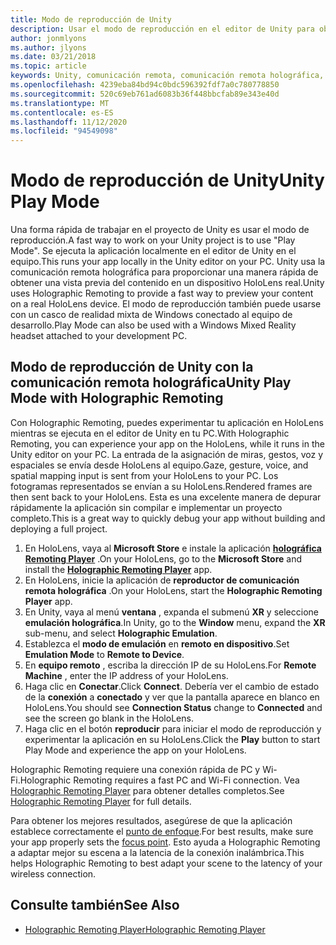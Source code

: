 ```yaml
---
title: Modo de reproducción de Unity
description: Usar el modo de reproducción en el editor de Unity para obtener una vista previa de los cambios en un dispositivo sin necesidad de implementar una aplicación.
author: jonmlyons
ms.author: jlyons
ms.date: 03/21/2018
ms.topic: article
keywords: Unity, comunicación remota, comunicación remota holográfica, reproductor remoto Holographic
ms.openlocfilehash: 4239eba84bd94c0bdc596392fdf7a0c780778850
ms.sourcegitcommit: 520c69eb761ad6083b36f448bbcfab89e343e40d
ms.translationtype: MT
ms.contentlocale: es-ES
ms.lasthandoff: 11/12/2020
ms.locfileid: "94549098"
---
```

# <a name="unity-play-mode"></a><span data-ttu-id="848c5-104">Modo de reproducción de Unity</span><span class="sxs-lookup"><span data-stu-id="848c5-104">Unity Play Mode</span></span>

<span data-ttu-id="848c5-105">Una forma rápida de trabajar en el proyecto de Unity es usar el modo de reproducción.</span><span class="sxs-lookup"><span data-stu-id="848c5-105">A fast way to work on your Unity project is to use "Play Mode".</span></span> <span data-ttu-id="848c5-106">Se ejecuta la aplicación localmente en el editor de Unity en el equipo.</span><span class="sxs-lookup"><span data-stu-id="848c5-106">This runs your app locally in the Unity editor on your PC.</span></span> <span data-ttu-id="848c5-107">Unity usa la comunicación remota holográfica para proporcionar una manera rápida de obtener una vista previa del contenido en un dispositivo HoloLens real.</span><span class="sxs-lookup"><span data-stu-id="848c5-107">Unity uses Holographic Remoting to provide a fast way to preview your content on a real HoloLens device.</span></span> <span data-ttu-id="848c5-108">El modo de reproducción también puede usarse con un casco de realidad mixta de Windows conectado al equipo de desarrollo.</span><span class="sxs-lookup"><span data-stu-id="848c5-108">Play Mode can also be used with a Windows Mixed Reality headset attached to your development PC.</span></span>

## <a name="unity-play-mode-with-holographic-remoting"></a><span data-ttu-id="848c5-109">Modo de reproducción de Unity con la comunicación remota holográfica</span><span class="sxs-lookup"><span data-stu-id="848c5-109">Unity Play Mode with Holographic Remoting</span></span>

<span data-ttu-id="848c5-110">Con Holographic Remoting, puedes experimentar tu aplicación en HoloLens mientras se ejecuta en el editor de Unity en tu PC.</span><span class="sxs-lookup"><span data-stu-id="848c5-110">With Holographic Remoting, you can experience your app on the HoloLens, while it runs in the Unity editor on your PC.</span></span> <span data-ttu-id="848c5-111">La entrada de la asignación de miras, gestos, voz y espaciales se envía desde HoloLens al equipo.</span><span class="sxs-lookup"><span data-stu-id="848c5-111">Gaze, gesture, voice, and spatial mapping input is sent from your HoloLens to your PC.</span></span> <span data-ttu-id="848c5-112">Los fotogramas representados se envían a su HoloLens.</span><span class="sxs-lookup"><span data-stu-id="848c5-112">Rendered frames are then sent back to your HoloLens.</span></span> <span data-ttu-id="848c5-113">Esta es una excelente manera de depurar rápidamente la aplicación sin compilar e implementar un proyecto completo.</span><span class="sxs-lookup"><span data-stu-id="848c5-113">This is a great way to quickly debug your app without building and deploying a full project.</span></span>
1. <span data-ttu-id="848c5-114">En HoloLens, vaya al **Microsoft Store** e instale la aplicación **[holográfica Remoting Player](https://www.microsoft.com/store/p/holographic-remoting-player/9nblggh4sv40)** .</span><span class="sxs-lookup"><span data-stu-id="848c5-114">On your HoloLens, go to the **Microsoft Store** and install the **[Holographic Remoting Player](https://www.microsoft.com/store/p/holographic-remoting-player/9nblggh4sv40)** app.</span></span>
2. <span data-ttu-id="848c5-115">En HoloLens, inicie la aplicación de **reproductor de comunicación remota holográfica** .</span><span class="sxs-lookup"><span data-stu-id="848c5-115">On your HoloLens, start the **Holographic Remoting Player** app.</span></span>
3. <span data-ttu-id="848c5-116">En Unity, vaya al menú **ventana** , expanda el submenú **XR** y seleccione **emulación holográfica**.</span><span class="sxs-lookup"><span data-stu-id="848c5-116">In Unity, go to the **Window** menu, expand the **XR** sub-menu, and select **Holographic Emulation**.</span></span>
4. <span data-ttu-id="848c5-117">Establezca el **modo de emulación** en **remoto en dispositivo**.</span><span class="sxs-lookup"><span data-stu-id="848c5-117">Set **Emulation Mode** to **Remote to Device**.</span></span>
5. <span data-ttu-id="848c5-118">En **equipo remoto** , escriba la dirección IP de su HoloLens.</span><span class="sxs-lookup"><span data-stu-id="848c5-118">For **Remote Machine** , enter the IP address of your HoloLens.</span></span>
6. <span data-ttu-id="848c5-119">Haga clic en **Conectar**.</span><span class="sxs-lookup"><span data-stu-id="848c5-119">Click **Connect**.</span></span> <span data-ttu-id="848c5-120">Debería ver el cambio de estado de la **conexión** a **conectado** y ver que la pantalla aparece en blanco en HoloLens.</span><span class="sxs-lookup"><span data-stu-id="848c5-120">You should see **Connection Status** change to **Connected** and see the screen go blank in the HoloLens.</span></span>
7. <span data-ttu-id="848c5-121">Haga clic en el botón **reproducir** para iniciar el modo de reproducción y experimentar la aplicación en su HoloLens.</span><span class="sxs-lookup"><span data-stu-id="848c5-121">Click the **Play** button to start Play Mode and experience the app on your HoloLens.</span></span>

<span data-ttu-id="848c5-122">Holographic Remoting requiere una conexión rápida de PC y Wi-Fi.</span><span class="sxs-lookup"><span data-stu-id="848c5-122">Holographic Remoting requires a fast PC and Wi-Fi connection.</span></span> <span data-ttu-id="848c5-123">Vea [Holographic Remoting Player](../platform-capabilities-and-apis/holographic-remoting-player.md) para obtener detalles completos.</span><span class="sxs-lookup"><span data-stu-id="848c5-123">See [Holographic Remoting Player](../platform-capabilities-and-apis/holographic-remoting-player.md) for full details.</span></span>

<span data-ttu-id="848c5-124">Para obtener los mejores resultados, asegúrese de que la aplicación establece correctamente el [punto de enfoque](focus-point-in-unity.md).</span><span class="sxs-lookup"><span data-stu-id="848c5-124">For best results, make sure your app properly sets the [focus point](focus-point-in-unity.md).</span></span> <span data-ttu-id="848c5-125">Esto ayuda a Holographic Remoting a adaptar mejor su escena a la latencia de la conexión inalámbrica.</span><span class="sxs-lookup"><span data-stu-id="848c5-125">This helps Holographic Remoting to best adapt your scene to the latency of your wireless connection.</span></span>

## <a name="see-also"></a><span data-ttu-id="848c5-126">Consulte también</span><span class="sxs-lookup"><span data-stu-id="848c5-126">See Also</span></span>
* [<span data-ttu-id="848c5-127">Holographic Remoting Player</span><span class="sxs-lookup"><span data-stu-id="848c5-127">Holographic Remoting Player</span></span>](../platform-capabilities-and-apis/holographic-remoting-player.md)
